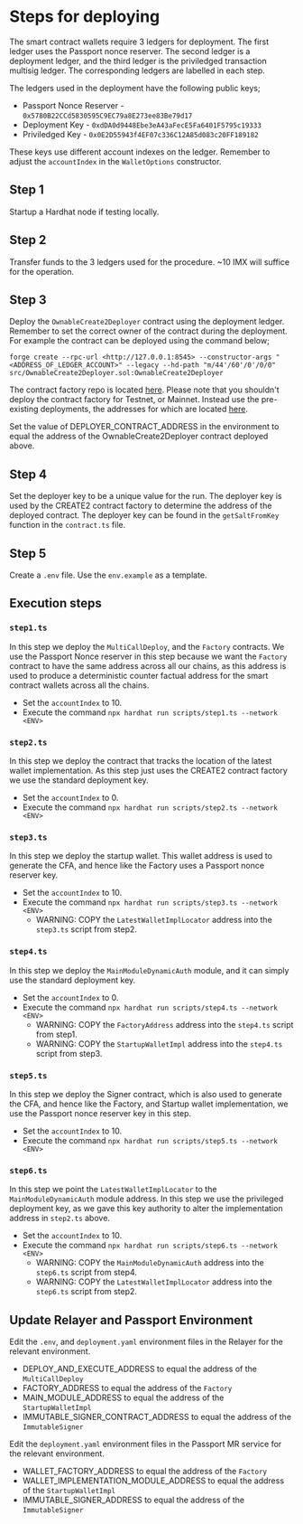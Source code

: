 # Steps for deploying

The smart contract wallets require 3 ledgers for deployment. The first ledger uses the Passport nonce reserver. The second ledger is a deployment ledger, and the third ledger is the priviledged transaction multisig ledger. The corresponding ledgers are labelled in each step.

The ledgers used in the deployment have the following public keys;

* Passport Nonce Reserver - `0x5780B22CCd5830595C9EC79a8E273ee83Be79d17`
* Deployment Key - `0xdDA0d9448Ebe3eA43aFecE5Fa6401F5795c19333`
* Priviledged Key - `0x0E2D55943f4EF07c336C12A85d083c20FF189182`

These keys use different account indexes on the ledger. Remember to adjust the `accountIndex` in the `WalletOptions`
constructor.

## Step 1

Startup a Hardhat node if testing locally.

## Step 2

Transfer funds to the 3 ledgers used for the procedure. ~10 IMX will suffice for the operation.

## Step 3

Deploy the `OwnableCreate2Deployer` contract using the deployment ledger. Remember to set the correct owner of the
contract during the deployment. For example the contract can be deployed using the command below;

`forge create --rpc-url <http://127.0.0.1:8545> --constructor-args "<ADDRESS_OF_LEDGER_ACCOUNT>" --legacy --hd-path "m/44'/60'/0'/0/0" src/OwnableCreate2Deployer.sol:OwnableCreate2Deployer`

The contract factory repo is located [here](https://github.com/immutable/contract-deployer). Please note that you
shouldn't deploy the contract factory for Testnet, or Mainnet. Instead use the pre-existing deployments, the
addresses for which are located [here](https://github.com/immutable/contract-deployer/blob/main/README.md#deployed-addresses).

Set the value of DEPLOYER_CONTRACT_ADDRESS in the environment to equal the address of the OwnableCreate2Deployer
contract deployed above.

## Step 4

Set the deployer key to be a unique value for the run. The deployer key is used by the CREATE2 contract factory
to determine the address of the deployed contract. The deployer key can be found in the `getSaltFromKey` function
in the `contract.ts` file.

## Step 5

Create a `.env` file. Use the `env.example` as a template.

## Execution steps

### `step1.ts`

In this step we deploy the `MultiCallDeploy`, and the `Factory` contracts. We use the Passport Nonce reserver
in this step because we want the `Factory` contract to have the same address across all our chains, as
this address is used to produce a deterministic counter factual address for the smart contract wallets across
all the chains.

* Set the `accountIndex` to 10.
* Execute the command `npx hardhat run scripts/step1.ts --network <ENV>`

### `step2.ts`

In this step we deploy the contract that tracks the location of the latest wallet implementation. As this step
just uses the CREATE2 contract factory we use the standard deployment key.

* Set the `accountIndex` to 0.
* Execute the command `npx hardhat run scripts/step2.ts --network <ENV>`

### `step3.ts`

In this step we deploy the startup wallet. This wallet address is used to generate the CFA, and hence like the Factory
uses a Passport nonce reserver key.

* Set the `accountIndex` to 10.
* Execute the command `npx hardhat run scripts/step3.ts --network <ENV>`
  * WARNING: COPY the `LatestWalletImplLocator` address into the `step3.ts` script from step2.

### `step4.ts`

In this step we deploy the `MainModuleDynamicAuth` module, and it can simply use the standard deployment key.

* Set the `accountIndex` to 0.
* Execute the command `npx hardhat run scripts/step4.ts --network <ENV>`
  * WARNING: COPY the `FactoryAddress` address into the `step4.ts` script from step1.
  * WARNING: COPY the `StartupWalletImpl` address into the `step4.ts` script from step3.

### `step5.ts`

In this step we deploy the Signer contract, which is also used to generate the CFA, and hence like the Factory, and
Startup wallet implementation, we use the Passport nonce reserver key in this step.

* Set the `accountIndex` to 10.
* Execute the command `npx hardhat run scripts/step5.ts --network <ENV>`

### `step6.ts`

In this step we point the `LatestWalletImplLocator` to the `MainModuleDynamicAuth` module address. In this step
we use the privileged deployment key, as we gave this key authority to alter the implementation address in `step2.ts`
above.

* Set the `accountIndex` to 10.
* Execute the command `npx hardhat run scripts/step6.ts --network <ENV>`
  * WARNING: COPY the `MainModuleDynamicAuth` address into the `step6.ts` script from step4.
  * WARNING: COPY the `LatestWalletImplLocator` address into the `step6.ts` script from step2.

## Update Relayer and Passport Environment

Edit the `.env`, and `deployment.yaml` environment files in the Relayer for the relevant environment.

* DEPLOY_AND_EXECUTE_ADDRESS to equal the address of the `MultiCallDeploy`
* FACTORY_ADDRESS to equal the address of the `Factory`
* MAIN_MODULE_ADDRESS to equal the address of the `StartupWalletImpl`
* IMMUTABLE_SIGNER_CONTRACT_ADDRESS to equal the address of the `ImmutableSigner`

Edit the `deployment.yaml` environment files in the Passport MR service for the relevant environment.

* WALLET_FACTORY_ADDRESS to equal the address of the `Factory`
* WALLET_IMPLEMENTATION_MODULE_ADDRESS to equal the address of the `StartupWalletImpl`
* IMMUTABLE_SIGNER_ADDRESS to equal the address of the `ImmutableSigner`
